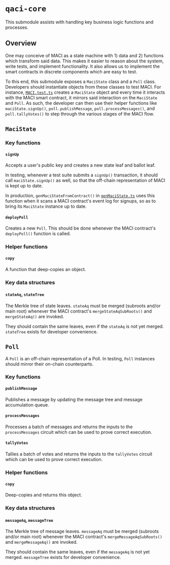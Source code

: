 # `qaci-core`

This submodule assists with handling key business logic functions and
processes.

## Overview

One may conceive of MACI as a state machine with 1) data and 2) functions which
transform said data. This makes it easier to reason about the system, write
tests, and implement functionality. It also allows us to implement the smart
contracts in discrete components which are easy to test.

To this end, this submodule exposes a `MaciState` class and a `Poll` class.
Developers should instantiate objects from these classes to test MACI. For
instance, [`MACI.test.ts`](`../contracts/ts/__tests__/MACI.test.ts`) creates a
`MaciState` object and every time it interacts with the MACI smart contract, it
mirrors said interaction on the `MaciState` and `Poll`. As such, the developer
can then use their helper functions like `maciState.signUp()`,
`poll.publishMessage`, `poll.processMessages()`, and `poll.tallyVotes()` to
step through the various stages of the MACI flow.

## `MaciState`

### Key functions

#### **`signUp`**

Accepts a user's public key and creates a new state leaf and ballot leaf.

In testing, whenever a test suite submits a `signUp()` transaction, it should
call `maciState.signUp()` as well, so that the off-chain representation of MACI
is kept up to date.

In production, `genMaciStateFromContract()` in
[`genMaciState.ts`](`contracts/ts/genMaciState.ts`) uses this function when it
scans a MACI contract's event log for signups, so as to bring its `MaciState`
instance up to date.

#### **`deployPoll`**

Creates a new `Poll`. This should be done whenever the MACI contract's
`deployPoll()` function is called.

### Helper functions

#### **`copy`**

A function that deep-copies an object.

### Key data structures

#### **`stateAq`**, **`stateTree`**

The Merkle tree of state leaves. `stateAq` must be merged (subroots and/or main
root) whenever the MACI contract's `mergeStateAqSubRoots()` and
`mergeStateAq()` are invoked.

They should contain the same leaves, even if the `stateAq` is not yet merged.
`stateTree` exists for developer convenience.

## **`Poll`**

A `Poll` is an off-chain representation of a Poll. In testing, `Poll` instances
should mirror their on-chain counterparts.

### Key functions

#### **`publishMessage`**

Publishes a message by updating the message tree and message accumulation
queue.

#### **`processMessages`**

Processes a batch of messages and returns the inputs to the `processMessages`
circuit which can be used to prove correct execution.

#### **`tallyVotes`**

Tallies a batch of votes and returns the inputs to the `tallyVotes`
circuit which can be used to prove correct execution.

### Helper functions

#### **`copy`**

Deep-copies and returns this object.

### Key data structures

#### **`messageAq`**, **`messageTree`**

The Merkle tree of message leaves. `messageAq` must be merged (subroots and/or
main root) whenever the MACI contract's `mergeMessageAqSubRoots()` and
`mergeMessageAq()` are invoked.

They should contain the same leaves, even if the `messageAq` is not yet merged.
`messageTree` exists for developer convenience.
